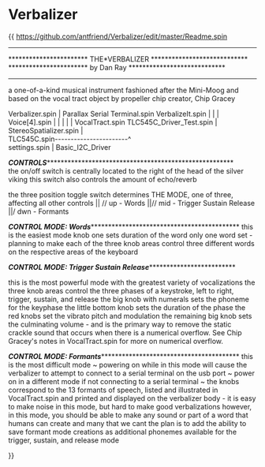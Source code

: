 Verbalizer
==========

{{
https://github.com/antfriend/Verbalizer/edit/master/Readme.spin
 *******************************************************************
 *********************** THE*VERBALIZER ****************************
 ***********************   by Dan Ray   ****************************
 *******************************************************************
 a one-of-a-kind musical instrument fashioned after the Mini-Moog
 and based on the vocal tract object by propeller chip creator,
 Chip Gracey
 
  Verbalizer.spin
        |
        Parallax Serial Terminal.spin
        VerbalizeIt.spin
        |       |
        |       Voice[4].spin
        |       | |
        |       | VocalTract.spin          TLC545C_Driver_Test.spin
        |       StereoSpatializer.spin     |              
        TLC545C.spin-----------------------^       
        settings.spin
                |
                Basic_I2C_Driver

                
***CONTROLS*********************************************************                
  the on/off switch is centrally located to the right of the head of
  the silver viking
  this switch also controls the amount of echo/reverb
  
  the three position toggle switch determines THE MODE, one of three,
  affecting all other controls
  || //  up - Words
  ||//   mid - Trigger Sustain Release
  ||/    dwn - Formants


***CONTROL MODE: Words**********************************************
  this is the easiest mode
  knob one sets duration of the word
  only one word set - planning to make each of the three knob areas
  control three different words on the respective areas of the keyboard
  

***CONTROL MODE: Trigger Sustain Release****************************

  this is the most powerful mode with the greatest variety of
  vocalizations
  the three knob areas control the three phases of a keystroke, left
  to right, trigger, sustain, and release
        the big knob with numerals sets the phoneme for the keyphase
        the little bottom knob sets the duration of the phase
        the red knobs set the vibrato pitch and modulation
        the remaining big knob sets the culminating volume - and is
        the primary way to remove the static crackle sound that occurs
        when there is a numerical overflow.  See Chip Gracey's notes
        in VocalTract.spin for more on numerical overflow.


***CONTROL MODE: Formants*******************************************
  this is the most difficult mode 
  ~ powering on while in this mode will cause the verbalizer to attempt
  to connect to a serial terminal on the usb port ~ power on in a different
  mode if not connecting to a serial terminal ~
  the knobs correspond to the 13 formants of speech, listed and
  illustrated in VocalTract.spin and printed and displayed on the
  verbalizer body - it is easy to make noise in this mode, but hard to
  make good verbalizations however, in this mode, you should be able to make
  any sound or part of a word that humans can create and many that we cant
  the plan is to add the ability to save formant mode creations as additional
  phonemes available for the trigger, sustain, and release mode
  
   











}}
